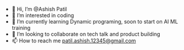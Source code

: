 - 👋 Hi, I’m @Ashish  Patil
- 👀 I’m interested in coding
- 🌱 I’m currently learning Dynamic programing, soon to start on AI ML training
- 💞️ I’m looking to collaborate on tech talk and product building
- 📫 How to reach me patil.ashish.12345@gmail.com

<!---
AshishP14/AshishP14 is a ✨ special ✨ repository because its `README.md` (this file) appears on your GitHub profile.
You can click the Preview link to take a look at your changes.
--->
